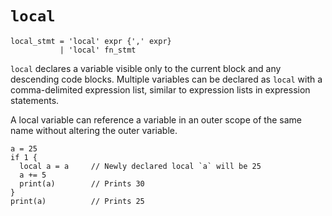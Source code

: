 # `local`

```ebnf
local_stmt = 'local' expr {',' expr}
           | 'local' fn_stmt
```

`local` declares a variable visible only to the current block and any descending
code blocks. Multiple variables can be declared as `local` with a
comma-delimited expression list, similar to expression lists in expression
statements.

A local variable can reference a variable in an outer scope of the same name
without altering the outer variable.

```riff
a = 25
if 1 {
  local a = a     // Newly declared local `a` will be 25
  a += 5
  print(a)        // Prints 30
}
print(a)          // Prints 25
```
